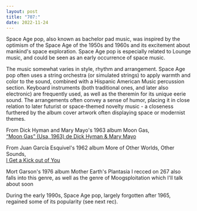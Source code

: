 ```yaml
---
layout: post
title: "707:"
date: 2022-11-24
---
```


Space Age pop, also known as bachelor pad music, was inspired by the optimism of the Space Age of the 1950s and 1960s and its excitement about mankind's space exploration. Space Age pop is especially related to Lounge music, and could be seen as an early occurrence of space music.

The music somewhat varies in style, rhythm and arrangement. Space Age pop often uses a string orchestra (or simulated strings) to apply warmth and color to the sound, combined with a Hispanic American Music percussion section. Keyboard instruments (both traditional ones, and later also electronic) are frequently used, as well as the theremin for its unique eerie sound. The arrangements often convey a sense of humor, placing it in close relation to later futurist or space-themed novelty music \- a closeness furthered by the album cover artwork often displaying space or modernist themes.

From Dick Hyman and Mary Mayo's 1963 album Moon Gas,  
[“Moon Gas” (Usa, 1963\) de Dick Hyman & Mary Mayo](https://youtu.be/U9iTsyrnjSA)

From Juan García Esquivel's 1962 album More of Other Worlds, Other Sounds,  
[I Get a Kick out of You](https://youtu.be/fOlRrhhTsm8)

Mort Garson's 1976 album Mother Earth's Plantasia I recced on 267 also falls into this genre, as well as the genre of Moogsploitation which I'll talk about soon

During the early 1990s, Space Age pop, largely forgotten after 1965, regained some of its popularity (see next rec).
